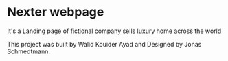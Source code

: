 # Nexter webpage

It's a Landing page of fictional company sells luxury home across the world

This project was built by Walid Kouider Ayad and Designed by Jonas Schmedtmann.
